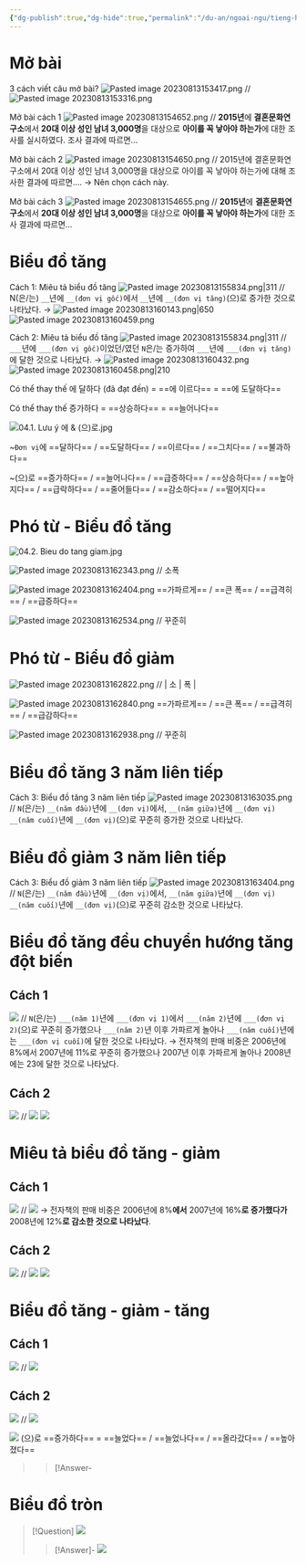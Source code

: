 ```yaml
---
{"dg-publish":true,"dg-hide":true,"permalink":"/du-an/ngoai-ngu/tieng-han/topik//cau-53/","hide":true,"dgPassFrontmatter":true}
---
```


# Mở bài
3 cách viết câu mở bài?
![Pasted image 20230813153417.png](/img/user/Z_Attachment/Pasted%20image%2020230813153417.png)
//
![Pasted image 20230813153316.png](/img/user/Z_Attachment/Pasted%20image%2020230813153316.png)
<!--SR:!2023-09-06,14,230-->

Mở bài cách 1
![Pasted image 20230813154652.png](/img/user/Z_Attachment/Pasted%20image%2020230813154652.png)
//
**2015년**에 **결혼문화연구소**에서 **20대 이상 성인 남녀 3,000명**을 대상으로 **아이를 꼭 낳아야 하는가**에 대한 조사를 실시하였다. 조사 결과에 따르면…
<!--SR:!2023-08-31,9,226-->

Mở bài cách 2
![Pasted image 20230813154650.png](/img/user/Z_Attachment/Pasted%20image%2020230813154650.png)
//
2015년에 결혼문화연구소에서 20대 이상 성인 남녀 3,000명을 대상으로 아이를 꼭 낳아야 하는가에 대해 조사한 결과에 따르면….
→ Nên chọn cách này.
<!--SR:!2023-08-27,10,250-->

Mở bài cách 3
![Pasted image 20230813154655.png](/img/user/Z_Attachment/Pasted%20image%2020230813154655.png)
//
**2015년**에 **결혼문화연구소**에서 **20대 이상 성인 남녀 3,000명**을 대상으로 **아이를 꼭 낳아야 하는가**에 대한 조사 결과에 따르면…
<!--SR:!2023-09-02,11,230-->

# Biểu đồ tăng

Cách 1: Miêu tả biểu đồ tăng
![Pasted image 20230813155834.png|311](/img/user/Z_Attachment/Pasted%20image%2020230813155834.png)
//
N(은/는) `__`년에 `__(đơn vị gốc)`에서 `__`년에 `__(đơn vị tăng)`(으)로 증가한 것으로 나타났다.
→ ![Pasted image 20230813160143.png|650](/img/user/Z_Attachment/Pasted%20image%2020230813160143.png)
![Pasted image 20230813160459.png](/img/user/Z_Attachment/Pasted%20image%2020230813160459.png)
<!--SR:!2023-08-31,9,206-->

Cách 2: Miêu tả biểu đồ tăng
![Pasted image 20230813155834.png|311](/img/user/Z_Attachment/Pasted%20image%2020230813155834.png)
//
`___`년에 `___(đơn vị gốc)`이었던/였던 `N`은/는 증가하여 `___`년에 `___(đơn vị tăng)`에 달한 것으로 나타났다.
→ ![Pasted image 20230813160432.png](/img/user/Z_Attachment/Pasted%20image%2020230813160432.png)
![Pasted image 20230813160458.png|210](/img/user/Z_Attachment/Pasted%20image%2020230813160458.png)
<!--SR:!2023-09-08,16,226-->

Có thể thay thế 에 달하다 (đã đạt đến) = ==에 이르다== = ==에 도달하다==
<!--SR:!2023-09-04,13,246!2023-09-02,10,235-->

Có thể thay thế 증가하다 = ==상승하다== = ==늘어나다==
<!--SR:!2023-08-30,7,206!2023-08-23,1,215-->

![04.1. Lưu ý 에 & (으)로.jpg](/img/user/Z_Attachment/04.1.%20L%C6%B0u%20%C3%BD%20%EC%97%90%20&%20(%EC%9C%BC)%EB%A1%9C.jpg)

~`Đơn vị`에 ==달하다== / ==도달하다== / ==이르다== / ==그치다== / ==불과하다==
<!--SR:!2023-08-23,6,244!2023-08-20,2,235!2023-08-26,3,212-->

~(으)로 ==증가하다== / ==늘어나다== / ==급증하다== / ==상승하다== / ==높아지다== / ==급락하다== / ==줄어들다== / ==감소하다== / ==떨어지다==
<!--SR:!2023-08-23,6,224!2023-08-25,2,175-->


# Phó từ - Biểu đồ tăng

![04.2. Bieu do tang giam.jpg](/img/user/Z_Attachment/04.2.%20Bieu%20do%20tang%20giam.jpg)

![Pasted image 20230813162343.png](/img/user/Z_Attachment/Pasted%20image%2020230813162343.png)
//
소폭
<!--SR:!2023-09-02,11,243-->

![Pasted image 20230813162404.png](/img/user/Z_Attachment/Pasted%20image%2020230813162404.png) ==가파르게== / ==큰 폭== / ==급격히== / ==급증하다==
<!--SR:!2023-09-06,14,223!2023-08-31,9,235!2023-08-21,2,232-->

![Pasted image 20230813162534.png](/img/user/Z_Attachment/Pasted%20image%2020230813162534.png)
//
꾸준히
<!--SR:!2023-09-04,13,243-->

# Phó từ - Biểu đồ giảm

![Pasted image 20230813162822.png](/img/user/Z_Attachment/Pasted%20image%2020230813162822.png)
//
| 소  | 폭  | 
<!--SR:!2023-09-01,10,242-->

![Pasted image 20230813162840.png](/img/user/Z_Attachment/Pasted%20image%2020230813162840.png) ==가파르게== / ==큰 폭== / ==급격히== / ==급감하다==
<!--SR:!2023-08-28,6,202!2023-09-01,9,232-->

![Pasted image 20230813162938.png](/img/user/Z_Attachment/Pasted%20image%2020230813162938.png)
//
꾸준히
<!--SR:!2023-08-26,9,242-->

# Biểu đồ tăng 3 năm liên tiếp

Cách 3: Biểu đồ tăng 3 năm liên tiếp
![Pasted image 20230813163035.png](/img/user/Z_Attachment/Pasted%20image%2020230813163035.png)
//
`N`(은/는) `__(năm đầu)`년에 `__(đơn vị)`에서, `__(năm giữa)`년에 `__(đơn vị)` `__(năm cuối)`년에 `__(đơn vị)`(으)로 꾸준히 증가한 것으로 나타났다.
<!--SR:!2023-08-27,5,182-->

# Biểu đồ giảm 3 năm liên tiếp

Cách 3: Biểu đồ giảm 3 năm liên tiếp
![Pasted image 20230813163404.png](/img/user/Z_Attachment/Pasted%20image%2020230813163404.png)
//
`N`(은/는) `__(năm đầu)`년에 `__(đơn vị)`에서, `__(năm giữa)`년에 `__(đơn vị)` `__(năm cuối)`년에 `__(đơn vị)`(으)로 꾸준히 감소한 것으로 나타났다.
<!--SR:!2023-08-24,7,222-->

# Biểu đồ tăng đều chuyển hướng tăng đột biến

## Cách 1

![](https://i.imgur.com/tgFZcbn.png)
//
`N`(은/는) `___(năm 1)`년에 `___(đơn vị 1)`에서 `___(năm 2)`년에 `___(đơn vị 2)`(으)로 꾸준히 증가했으나 `___(năm 2)`년 이후 가파르게 놀아나 `___(năm cuối)`년에는 `___(đơn vị cuối)`에 달한 것으로 나타났다.
→ 전자책의 판매 비중은 2006년에 8%에서 2007년에 11%로 꾸준히 증가했으나 2007년 이후 가파르게 놀아나 2008년에는 23에 달한 것으로 나타났다.

## Cách 2

![](https://i.imgur.com/tgFZcbn.png)
//
![](https://i.imgur.com/D4DjxsY.png)
![](https://i.imgur.com/v13iM2P.png)

# Miêu tả biểu đồ tăng - giảm

## Cách 1

![](https://i.imgur.com/lRNKuz8.png)
//
![](https://i.imgur.com/315U2kY.png)
→ 전자책의 판매 비중은 2006년에 8%**에서** 2007년에 16%**로 증가했다가** 2008년에 12%**로 감소한 것으로 나타났다**.
<!--SR:!2023-08-24,1,211-->

## Cách 2

![](https://i.imgur.com/lRNKuz8.png)
//
![](https://i.imgur.com/4iAQTZM.png)
![](https://i.imgur.com/LRU4PFm.png)

# Biểu đồ tăng - giảm - tăng

## Cách 1

![](https://i.imgur.com/1DzWtuu.png)
//
![](https://i.imgur.com/ovm1ltQ.png)
<!--SR:!2023-08-25,2,231-->

## Cách 2

![](https://i.imgur.com/1DzWtuu.png)
//
![](https://i.imgur.com/tYzHSaB.png)

![](https://i.imgur.com/HIzLa0E.jpg)
(으)로 ==증가하다== = ==늘었다== / ==늘었나다== / ==올라갔다== / ==높아졌다==


>> [!Answer-

# Biểu đồ tròn

> [!Question] ![](https://i.imgur.com/o51HxYV.png)
>> [!Answer]-
>> ![](https://i.imgur.com/EdVEvc0.jpg)


